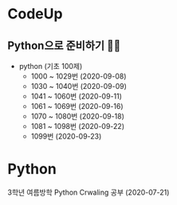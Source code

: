 # CodeUp 

 Python으로 준비하기 🐱‍🏍
 --------------------------


* python (기초 100제)
  - 1000 ~ 1029번 (2020-09-08)
  - 1030 ~ 1040번 (2020-09-09)
  - 1041 ~ 1060번 (2020-09-11)
  - 1061 ~ 1069번 (2020-09-16)
  - 1070 ~ 1080번 (2020-09-18)
  - 1081 ~ 1098번 (2020-09-22)
  - 1099번 (2020-09-23)

# Python
 3학년 여름방학 Python Crwaling 공부 (2020-07-21)
